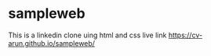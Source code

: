 # sampleweb
This is a linkedin clone uing html and css live link https://cv-arun.github.io/sampleweb/
